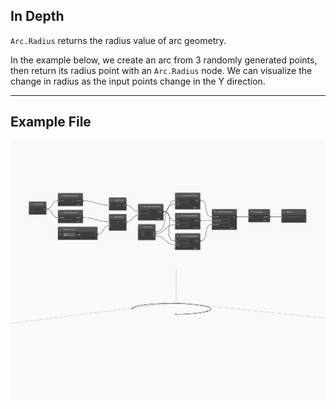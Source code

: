 ## In Depth
`Arc.Radius` returns the radius value of arc geometry. 

In the example below, we create an arc from 3 randomly generated points, then return its radius point with an `Arc.Radius` node. We can visualize the change in radius as the input points change in the Y direction.

___
## Example File

![Radius](./Autodesk.DesignScript.Geometry.Arc.Radius_img.jpg)

